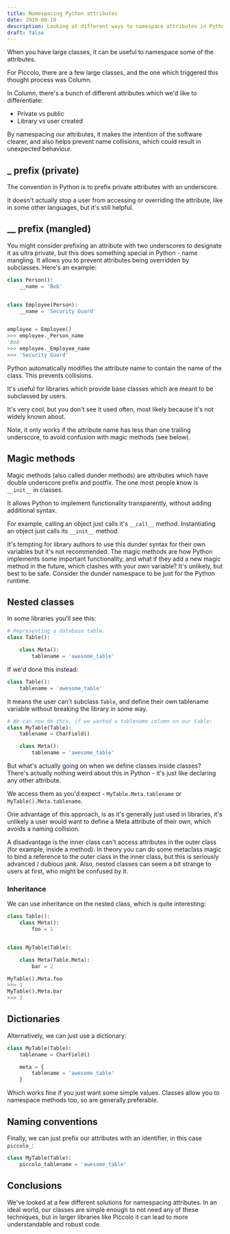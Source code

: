 ```yaml
---
title: Namespacing Python attributes
date: 2019-09-10
description: Looking at different ways to namespace attributes in Python classes.
draft: false
---
```


When you have large classes, it can be useful to namespace some of the attributes.

For Piccolo, there are a few large classes, and the one which triggered this thought process was Column.

In Column, there's a bunch of different attributes which we'd like to differentiate:

 * Private vs public
 * Library vs user created

By namespacing our attributes, it makes the intention of the software clearer, and also helps prevent name collisions, which could result in unexpected behaviour.

## _ prefix (private)

The convention in Python is to prefix private attributes with an underscore.

It doesn't actually stop a user from accessing or overriding the attribute, like in some other languages, but it's still helpful.

## __ prefix (mangled)

You might consider prefixing an attribute with two underscores to designate it as ultra private, but this does something special in Python - name mangling. It allows you to prevent attributes being overridden by subclasses. Here's an example:

```python
class Person():
    __name = 'Bob'


class Employee(Person):
    __name = 'Security Guard'


employee = Employee()
>>> employee._Person_name
'Bob'
>>> employee._Employee_name
>>> 'Security Guard'
```

Python automatically modifies the attribute name to contain the name of the class. This prevents collisions.

It's useful for libraries which provide base classes which are meant to be subclassed by users.

It's very cool, but you don't see it used often, most likely because it's not widely known about.

Note, it only works if the attribute name has less than one trailing underscore, to avoid confusion with magic methods (see below).

## Magic methods

Magic methods (also called dunder methods) are attributes which have double underscore prefix and postfix. The one most people know is `__init__` in classes.

It allows Python to implement functionality transparently, without adding additional syntax.

For example, calling an object just calls it's `__call__` method. Instantiating an object just calls its `__init__` method.

It's tempting for library authors to use this dunder syntax for their own variables but it's not recommended. The magic methods are how Python implements some important functionality, and what if they add a new magic method in the future, which clashes with your own variable? It's unlikely, but best to be safe. Consider the dunder namespace to be just for the Python runtime.

## Nested classes

In some libraries you'll see this:

```python
# Representing a database table.
class Table():

    class Meta():
        tablename = 'awesome_table'
```

If we'd done this instead:

```python
class Table():
    tablename = 'awesome_table'
```

It means the user can't subclass `Table`, and define their own tablename variable without breaking the library in some way.

```python
# We can now do this, if we wanted a tablename column on our table:
class MyTable(Table):
    tablename = CharField()

    class Meta():
        tablename = 'awesome_table'
```

But what's actually going on when we define classes inside classes? There's actually nothing weird about this in Python - it's just like declaring any other attribute.

We access them as you'd expect - `MyTable.Meta.tablename` or `MyTable().Meta.tablename`.

One advantage of this approach, is as it's generally just used in libraries, it's unlikely a user would want to define a Meta attribute of their own, which avoids a naming collision.

A disadvantage is the inner class can't access attributes in the outer class (for example, inside a method). In theory you can do some metaclass magic to bind a reference to the outer class in the inner class, but this is seriously advanced / dubious jank. Also, nested classes can seem a bit strange to users at first, who might be confused by it.

### Inheritance

We can use inheritance on the nested class, which is quite interesting:

```python
class Table():
    class Meta():
        foo = 1


class MyTable(Table):

    class Meta(Table.Meta):
        bar = 2

MyTable().Meta.foo
>>> 1
MyTable().Meta.bar
>>> 2
```

## Dictionaries

Alternatively, we can just use a dictionary:

```python
class MyTable(Table):
    tablename = CharField()

    meta = {
        tablename = 'awesome_table'
    }
```

Which works fine if you just want some simple values. Classes allow you to namespace methods too, so are generally preferable.

## Naming conventions

Finally, we can just prefix our attributes with an identifier, in this case `piccolo_`:

```python
class MyTable(Table):
    piccolo_tablename = 'awesome_table'

```

## Conclusions

We've looked at a few different solutions for namespacing attributes. In an ideal world, our classes are simple enough to not need any of these techniques, but in larger libraries like Piccolo it can lead to more understandable and robust code.
